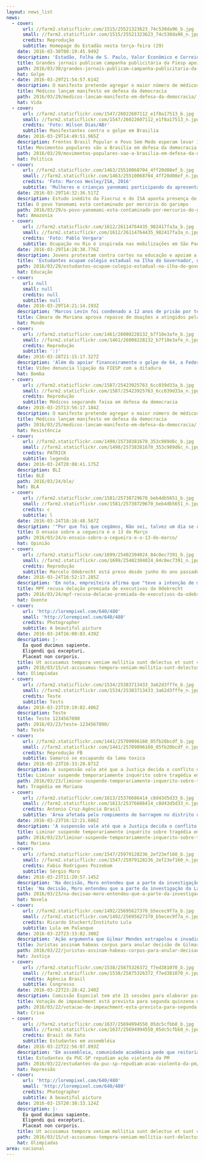 ```yaml
---
layout: news_list
news:
  - cover:
      url: //farm2.staticflickr.com/1515/25521323623_74c530da96_b.jpg
      small: //farm2.staticflickr.com/1515/25521323623_74c530da96_n.jpg
      credits: Reprodução
      subtitle: Homepage do Estadão nesta terça-feira (29)
    date: 2016-03-30T00:19:45.949Z
    description: 'Estadão, Folha de S. Paulo, Valor Econômico e Correio Braziliense estão entre os diários que publicaram anúncios da enti'
    title: Grandes jornais publicam campanha publicitária da Fiesp apoiando o impeachment
    path: 2016/03/30/grandes-jornais-publicam-campanha-publicitaria-da-fiesp-apoiando-o-impeachment/
    hat: Golpe
  - date: 2016-03-29T21:54:57.614Z
    description: O manifesto pretende agregar o maior número de médicos e médicas que lutam em defesa da democracia
    title: Médicos lançam manifesto em defesa da democracia
    path: 2016/03/29/medicos-lancam-manifesto-em-defesa-da-democracia/
    hat: Vida
  - cover:
      url: //farm2.staticflickr.com/1547/26022607112_e1f8a17513_b.jpg
      small: //farm2.staticflickr.com/1547/26022607112_e1f8a17513_n.jpg
      credits: 'Foto: Wilson Dias/ABr'
      subtitle: Manifestantes contra o golpe em Brasilia
    date: 2016-03-29T14:49:51.965Z
    description: Frentes Brasil Popular e Povo Sem Medo esperam levar 100 mil pessoas ao protesto marcado para o dia 31
    title: Movimentos populares vão a Brasília em defesa da democracia
    path: 2016/03/29/movimentos-populares-vao-a-brasilia-em-defesa-da-democracia/
    hat: Politica
  - cover:
      url: //farm2.staticflickr.com/1463/25510068704_4ff20d08ef_b.jpg
      small: //farm2.staticflickr.com/1463/25510068704_4ff20d08ef_n.jpg
      credits: 'Foto: Marcos Wesley/ISA, 2016'
      subtitle: 'Mulheres e crianças yanomami participando da apresentação dos resultados do estudo sobre contaminação por mercúrio de garimpo. Terra Indígena Yanomami, região do Papiú. '
    date: 2016-03-29T14:32:36.517Z
    description: Estudo inédito da Fiocruz e do ISA aponta presença de altos níveis de mercúrio em habitantes da Terra Indígena Yanomami
    title: O povo Yanomami está contaminado por mercúrio do garimpo
    path: 2016/03/29/o-povo-yanomami-esta-contaminado-por-mercurio-do-garimpo/
    hat: Amazonia
  - cover:
      url: //farm2.staticflickr.com/1612/26114764435_982417fa3a_b.jpg
      small: //farm2.staticflickr.com/1612/26114764435_982417fa3a_n.jpg
      credits: 'Foto: Pablo Vergara'
      subtitle: Ocupação no Rio é inspirada nas mobilizações em São Paulo
    date: 2016-03-29T14:28:30.776Z
    description: Jovens protestam contra cortes na educação e apoiam a greve de professores estaduais
    title: 'Estudantes ocupam colégio estadual na Ilha do Governador, no Rio'
    path: 2016/03/29/estudantes-ocupam-colegio-estadual-na-ilha-do-governador-no-rio/
    hat: Educação
  - cover:
      url: null
      small: null
      credits: null
      subtitle: null
    date: 2016-03-29T14:21:14.193Z
    description: 'Marcos Levín foi condenado a 12 anos de prisão por ter participado, em 1977, do sequestro e tortura de um sindicalista q'
    title: Câmara de Mariana aprova repasse de doações a atingidos pela barragem da Samarco
    hat: Mundo
  - cover:
      url: //farm2.staticflickr.com/1461/26008228132_b7f10e3afe_b.jpg
      small: //farm2.staticflickr.com/1461/26008228132_b7f10e3afe_n.jpg
      credits: Reprodução
      subtitle: ':)'
    date: 2016-03-28T21:15:17.327Z
    description: 'Além do apoiar financeiramente o golpe de 64, a Federação da Indústria do Estado de São Paulo se beneficiou do regime mi'
    title: Vídeo denuncia ligação da FIESP com a ditadura
    hat: Bomba
  - cover:
      url: //farm2.staticflickr.com/1587/25423925763_6cc039d33a_b.jpg
      small: //farm2.staticflickr.com/1587/25423925763_6cc039d33a_n.jpg
      credits: Reprodução
      subtitle: Médicos segurando faixa em defesa da democracia
    date: 2016-03-25T13:56:17.184Z
    description: O manifesto pretende agregar o maior número de médicos e médicas que lutam em defesa da democracia
    title: Médicos lançam manifesto em defesa da democracia
    path: 2016/03/25/medicos-lancam-manifesto-em-defesa-da-democracia/
    hat: Resistência
  - cover:
      url: //farm2.staticflickr.com/1498/25738381670_353c989d6c_b.jpg
      small: //farm2.staticflickr.com/1498/25738381670_353c989d6c_n.jpg
      credits: PATRICK
      subtitle: legenda
    date: 2016-03-24T20:08:41.175Z
    description: BLI
    title: BLE
    path: 2016/03/24/ble/
    hat: BLA
  - cover:
      url: //farm2.staticflickr.com/1581/25738729670_beb4db5651_b.jpg
      small: //farm2.staticflickr.com/1581/25738729670_beb4db5651_n.jpg
      credits: c
      subtitle: l
    date: 2016-03-24T18:16:48.567Z
    description: '"Por que foi que cegámos, Não sei, talvez um dia se chegue a conhecer a razão, Queres que te diga o que penso, Diz, Pens'
    title: O ensaio sobre a cegueira e o 13 de Março
    path: 2016/03/24/o-ensaio-sobre-a-cegueira-e-o-13-de-marco/
    hat: Opinião
  - cover:
      url: //farm2.staticflickr.com/1699/25402304024_84c0ec7391_b.jpg
      small: //farm2.staticflickr.com/1699/25402304024_84c0ec7391_n.jpg
      credits: Reprodução
      subtitle: Marcelo Odebrecht está preso desde junho do ano passado em Curitiba
    date: 2016-03-24T16:52:17.285Z
    description: 'Em nota, empreiteira afirma que "teve a intenção de manifestar à sociedade sua disposição em colaborar com as autoridade'
    title: MPF recusa delação premiada de executivos da Odebrecht
    path: 2016/03/24/mpf-recusa-delacao-premiada-de-executivos-da-odebrecht/
    hat: Oxente
  - cover:
      url: 'http://lorempixel.com/640/480'
      small: 'http://lorempixel.com/640/480'
      credits: Photographer
      subtitle: A beautiful picture
    date: 2016-03-24T16:00:03.439Z
    description: |-
      Ea quod ducimus sapiente.
      Eligendi qui excepturi.
      Placeat non corporis.
    title: Ut accusamus tempora veniam mollitia sunt delectus et sunt corporis.
    path: 2016/03/15/ut-accusamus-tempora-veniam-mollitia-sunt-delectus-et-sunt-corporis/
    hat: Olimpíadas
  - cover:
      url: //farm2.staticflickr.com/1534/25383713433_3a62d3fffe_b.jpg
      small: //farm2.staticflickr.com/1534/25383713433_3a62d3fffe_n.jpg
      credits: Teste
      subtitle: Tests
    date: 2016-03-23T19:19:02.406Z
    description: Teste
    title: Teste 1234567890
    path: 2016/03/23/teste-1234567890/
    hat: Teste
  - cover:
      url: //farm2.staticflickr.com/1441/25709096160_05fb20bcdf_b.jpg
      small: //farm2.staticflickr.com/1441/25709096160_05fb20bcdf_n.jpg
      credits: Reprodução FB
      subtitle: Samarco se escapando da lama toxica
    date: 2016-03-23T16:33:28.871Z
    description: A suspensão vale até que a Justiça decida o conflito de competência entre a esfera federal ou estadual
    title: Liminar suspende temporariamente inquérito sobre tragédia em Mariana
    path: 2016/03/23/liminar-suspende-temporariamente-inquerito-sobre-tragedia-em-mariana/
    hat: Tragédia em Mariana
  - cover:
      url: //farm2.staticflickr.com/1613/25376686414_c8d43d5d33_b.jpg
      small: //farm2.staticflickr.com/1613/25376686414_c8d43d5d33_n.jpg
      credits: Antonio Cruz-Agência Brasil
      subtitle: 'Área afetada pelo rompimento de barragem no distrito de Bento Rodrigues,   zona rural de Mariana, em Minas Gerais'
    date: 2016-03-23T16:12:21.686Z
    description: 'A suspensão vale até que a Justiça decida o conflito de competência e estabeleça se o caso vai para a esfera federal ou '
    title: Liminar suspende temporariamente inquérito sobre tragédia em Mariana
    path: 2016/03/23/liminar-suspende-temporariamente-inquerito-sobre-tragedia-em-mariana/
    hat: Mariana
  - cover:
      url: //farm2.staticflickr.com/1547/25979128236_2ef23ef160_b.jpg
      small: //farm2.staticflickr.com/1547/25979128236_2ef23ef160_n.jpg
      credits: Fabio Rodrigues Pozzebom
      subtitle: Sérgio Moro
    date: 2016-03-23T11:20:57.145Z
    description: 'Na decisão, Moro entendeu que a parte da investigação da Lava Jato em que autoridades com foro por prerrogativa de funçã'
    title: 'Na decisão, Moro entendeu que a parte da investigação da Lava Jato em que autoridades'
    path: 2016/03/23/na-decisao-moro-entendeu-que-a-parte-da-investigacao-da-lava-jato-em-que-autoridades/
    hat: Novela
  - cover:
      url: //farm2.staticflickr.com/1492/25695627370_b5ecec9f7a_b.jpg
      small: //farm2.staticflickr.com/1492/25695627370_b5ecec9f7a_n.jpg
      credits: Ricardo Stuckert/Instituto Lula
      subtitle: Lula em Palanque
    date: 2016-03-22T23:33:02.300Z
    description: 'Ação argumenta que Gilmar Mendes extrapolou e invadiu a competência do ministro Teori, ao decidir uma ação do PPS e PSDB'
    title: Juristas assinam habeas corpus para anular decisão de Gilmar Mendes contra Lula
    path: 2016/03/22/juristas-assinam-habeas-corpus-para-anular-decisao-de-gilmar-mendes-contra-lula/
    hat: Justiça
  - cover:
      url: //farm2.staticflickr.com/1538/25875326372_f7ed381070_b.jpg
      small: //farm2.staticflickr.com/1538/25875326372_f7ed381070_n.jpg
      credits: Agência Brasil
      subtitle: Congresso
    date: 2016-03-22T23:28:42.240Z
    description: Comissão Especial tem até 15 sessões para elaborar parecer sobre pedido; especialistas questionam caráter político da vo
    title: Votação de impeachment está prevista para segunda quinzena de abril
    path: 2016/03/22/votacao-de-impeachment-esta-prevista-para-segunda-quinzena-de-abril/
    hat: Crise
  - cover:
      url: //farm2.staticflickr.com/1637/25694994550_05dc5cfbb8_b.jpg
      small: //farm2.staticflickr.com/1637/25694994550_05dc5cfbb8_n.jpg
      credits: Brasil de Fato
      subtitle: Estudantes em assembléia
    date: 2016-03-22T22:56:07.893Z
    description: 'Em assembleia, comunidade acadêmica pede que reitoria se posicione contra ação da polícia, que lançou bombas de gás e ba'
    title: Estudantes da PUC-SP repudiam ação violenta da PM
    path: 2016/03/22/estudantes-da-puc-sp-repudiam-acao-violenta-da-pm/
    hat: Repressão
  - cover:
      url: 'http://lorempixel.com/640/480'
      small: 'http://lorempixel.com/640/480'
      credits: Photographer
      subtitle: A beautiful picture
    date: 2016-03-15T20:38:33.124Z
    description: |-
      Ea quod ducimus sapiente.
      Eligendi qui excepturi.
      Placeat non corporis.
    title: Ut accusamus tempora veniam mollitia sunt delectus et sunt corporis.
    path: 2016/03/15/ut-accusamus-tempora-veniam-mollitia-sunt-delectus-et-sunt-corporis/
    hat: Olimpíadas
area: nacional
---
```


